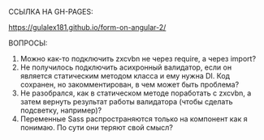 ССЫЛКА НА GH-PAGES:

https://gulalex181.github.io/form-on-angular-2/

ВОПРОСЫ:

1) Можно как-то подключить zxcvbn не через require, а через import?
2) Не получилось подключить асихронный валидатор, если он является статическим методом класса и ему нужна DI. Код сохранен, но закомментирован, в чем может быть проблема?
3) Не разобрался, как в статическом методе поработать с zxcvbn, а затем вернуть результат работы валидатора (чтобы сделать подсветку, например)?
4) Переменные Sass распространяются только на компонент как я понимаю. По сути они теряют свой смысл?
